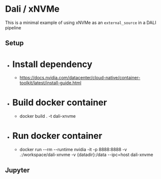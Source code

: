 # Dali / xNVMe
This is a minimal example of using xNVMe as an `external_source` in a DALI pipeline

## Setup
- # Install dependency
  * https://docs.nvidia.com/datacenter/cloud-native/container-toolkit/latest/install-guide.html
- # Build docker container
  * docker build . -t dali-xnvme
- # Run docker container
  * docker run --rm --runtime nvidia -it -p 8888:8888 -v .:/workspace/dali-xnvme -v {datadir}:/data --ipc=host dali-xnvme
## Jupyter
